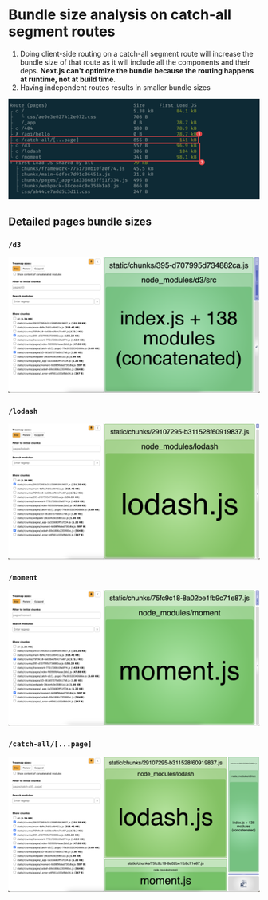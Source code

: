 # Bundle size analysis on catch-all segment routes

1. Doing client-side routing on a catch-all segment route will increase the bundle size of that route as it will include all the components and their deps. **Next.js can't optimize the bundle because the routing happens at runtime, not at build time**.
2. Having independent routes results in smaller bundle sizes

![](/build-sizes.png)

## Detailed pages bundle sizes
### `/d3`
![](d3.png)

### `/lodash`
![](lodash.png)

### `/moment`
![](moment.png)

### `/catch-all/[...page]`
![](catch-all.png)
